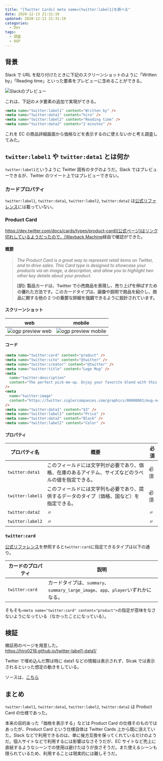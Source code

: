 ```yaml
---
title: "[Twitter Cards] meta name=[twitter:label1]を調べる"
date: 2020-12-13 21:31:19
updated: 2020-12-13 21:31:19
categories:
  - Dev
tags:
  - 調査
  - OGP
---
```


## 背景

Slack で URL を貼り付けたときに下記のスクリーンショットのように「Written by」「Reading time」といった要素をプレビューに含めることができる。

![Slackのプレビュー](https://user-images.githubusercontent.com/3617124/102013430-7f4a6180-3d93-11eb-99da-22ad8de1523e.png)

これは、下記のメタ要素の追加で実現ができる。

```html
<meta name="twitter:label1" content="Written by" />
<meta name="twitter:data1" content="hiro" />
<meta name="twitter:label2" content="Reading time" />
<meta name="twitter:data2" content="2 minutes" />
```

これを EC の商品詳細画面から価格などを表示するのに使えないかと考え調査してみた。

## `twitter:label1` や `twitter:data1` とは何か

`twitter:label1`というように Twitter 固有のタグのようだ。Slack ではプレビューできるが、Twitter のツイート上ではプレビューできない。

### カードプロパティ

`twitter:label1`, `twitter:data1`, `twitter:label2`, `twitter:data2` は[公式リファレンス](https://developer.twitter.com/en/docs/twitter-for-websites/cards/overview/markup)には載っていない。

### Product Card

[https://dev.twitter.com/docs/cards/types/product-card](公式ページ)はリンク切れしているようだったので、[Wayback Machine](https://web.archive.org/web/20140116180830/https://dev.twitter.com/docs/cards/types/product-card)経由で確認ができた。

#### 概要

> _The Product Card is a great way to represent retail items on Twitter, and to drive sales. This Card type is designed to showcase your products via an image, a description, and allow you to highlight two other key details about your product._
>
> **[訳]: 製品カードは、Twitter で小売商品を表現し、売り上げを伸ばすための優れた方法です。このカードタイプは、画像や説明で商品を紹介し、商品に関する他の 2 つの重要な詳細を強調できるように設計されています。**

#### スクリーンショット

| web                                                                                                                      | mobile                                                                                                                      |
| ------------------------------------------------------------------------------------------------------------------------ | --------------------------------------------------------------------------------------------------------------------------- |
| ![ogp preview web](https://user-images.githubusercontent.com/3617124/100528908-3b008280-3225-11eb-8e1b-d5258c4d63a4.png) | ![ogp preview mobile](https://user-images.githubusercontent.com/3617124/100528913-4e135280-3225-11eb-8c07-2b58c8b9cf19.png) |

#### コード

```html
<meta name="twitter:card" content="product" />
<meta name="twitter:site" content="@twitter" />
<meta name="twitter:creator" content="@twitter" />
<meta name="twitter:title" content="Logo Mug" />
<meta
  name="twitter:description"
  content="The perfect pick-me-up. Enjoy your favorite blend with this coffee mug featuring the Twitter logo. Make every work day good to the last drop."
/>
<meta
  name="twitter:image"
  content="https://twitter.siglercompanies.com/graphics/00000001/mug-new.jpg"
/>
<meta name="twitter:data1" content="$3" />
<meta name="twitter:label1" content="Price" />
<meta name="twitter:data2" content="Black" />
<meta name="twitter:label2" content="Color" />
```

#### プロパティ

| プロパティ名     | 概要                                                                                                 | 必須 |
| ---------------- | ---------------------------------------------------------------------------------------------------- | ---- |
| `twitter:data1`  | このフィールドには文字列が必要であり、価格、在庫のあるアイテム、サイズなどのラベルの値を指定できる。 | 必須 |
| `twitter:label1` | このフィールドには文字列も必要であり、提供するデータのタイプ（価格、国など）を指定できる。           | 必須 |
| `twitter:data2`  | 〃                                                                                                   | 〃   |
| `twitter:label2` | 〃                                                                                                   | 〃   |

### `twitter:card`

[公式リファレンス](https://developer.twitter.com/ja/docs/tweets/optimize-with-cards/guides/getting-started)を参照すると`twitter:card`に指定できるタイプは以下の通り。

| カードのプロパティ | 説明                                                                              |
| ------------------ | --------------------------------------------------------------------------------- |
| `twitter:card`     | カードタイプは、`summary`、`summary_large_image`、`app`、`player`いずれかになる。 |

そもそも`<meta name="twitter:card" content="product">`の指定が意味をなさないようになっている（なかったことになっている）。

## 検証

検証用のページを用意した。  
https://hiro0218.github.io/twitter-label1-data1/

Twitter で埋め込んだ際は特に data1 などの情報は表示されず、Slcak では表示されるといった想定の動きをしている。

ソースは、[こちら](https://github.com/hiro0218/twitter-label1-data1)

## まとめ

`twitter:label1`, `twitter:data1`, `twitter:label2`, `twitter:data2` は Product Card の仕様であった。

本来の目的あった「価格を表示する」などは Product Card の仕様そのものではあったが、Product Card という仕様自体は Twitter Cards 上から既に消えていた。Slack などで利用できるのは、単に後方互換を保ってくれているだけのようだ。個人サイトなどで利用するには影響はなさそうだが、EC サイトなど売上に直結するようなシーンでの使用は避けたほうが良さそうだ。また使えるシーンも限られているため、利用することは現実的には難しそうだ。
